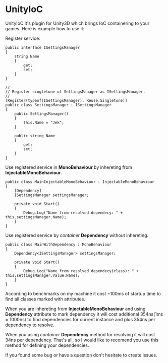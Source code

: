 # UnityIoC

UnityIoC it's plugin for Unity3D which brings IoC containering to your games.
Here is example how to use it:

Register service:
``` 
public interface ISettingsManager
{
    string Name
    {
        get;
        set;
    }
}

//
// Register singletone of SettingsManager as ISettingsManager.
//
[Register(typeof(ISettingsManager), Reuse.Singletone)]
public class SettingsManager : ISettingsManager
{
    public SettingsManager()
    {
        this.Name = "Jek";
    }

    public string Name
    {
        get;
        set;
    }
}
```

Use registered service in **MonoBehaviour** by inhereting from **InjectableMonoBehaviour**.
```
public class MainInjectableMonoBehaviour : InjectableMonoBehaviour
{
    [Dependency]
    ISettingsManager settingsManager;

    private void Start()
    {
        Debug.Log("Name from resolved dependecy: " + this.settingsManager.Name);
    }
}
```

Use registered service by *container* **Dependency** without inhereting.
```
public class MainWithDependency : MonoBehaviour
{
    Dependency<ISettingsManager> settingsManager;

    private void Start()
    {
        Debug.Log("Name from resolved dependecy(class): " + this.settingsManager.Value.Name);
    }
}
```

According to benchmarks on my machine it cost ~100ms of startup time to find all classes marked with attributes.

When you are inhereting from **InjectableMonoBehaviour** and using **Dependency** attribute to mark dependency it will cost additional 354ns(1ms = 1000ns) to find dependencies for current instance and plus 354ns per dependency to resolve.

When you using *container* **Dependency** method for resolving it will cost 34ns per dependency. That's all, so I would like to recomend you use this method for defining your dependencies.

If you found some bug or have a question don't hesitate to create issues.
